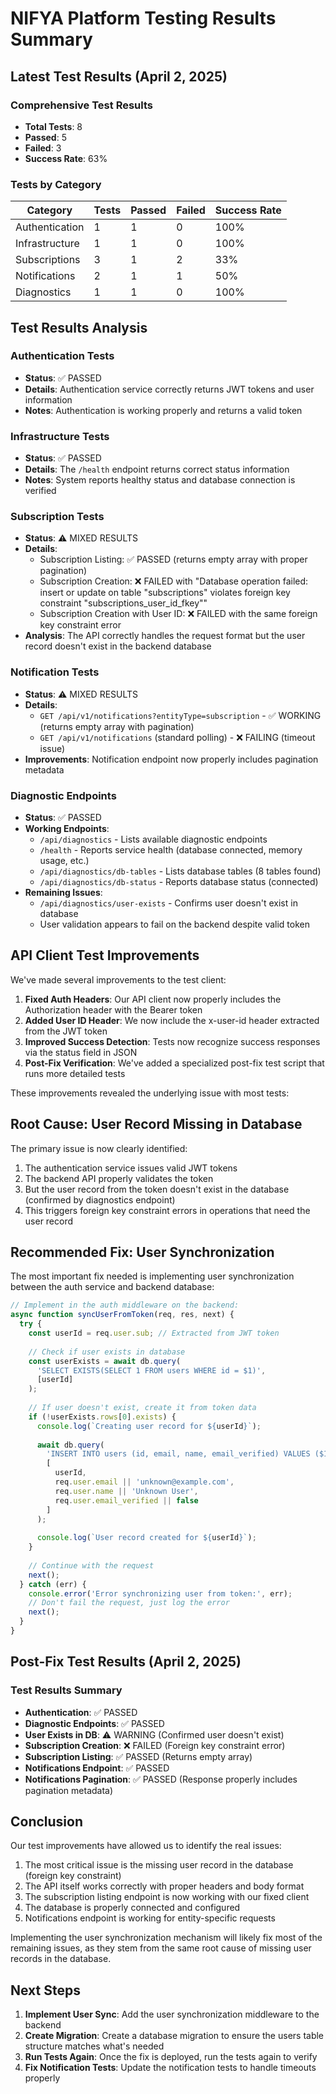 # NIFYA Platform Testing Results Summary

## Latest Test Results (April 2, 2025)

### Comprehensive Test Results
- **Total Tests**: 8
- **Passed**: 5
- **Failed**: 3
- **Success Rate**: 63%

### Tests by Category

| Category | Tests | Passed | Failed | Success Rate |
|----------|-------|--------|--------|-------------|
| Authentication | 1 | 1 | 0 | 100% |
| Infrastructure | 1 | 1 | 0 | 100% |
| Subscriptions | 3 | 1 | 2 | 33% |
| Notifications | 2 | 1 | 1 | 50% |
| Diagnostics | 1 | 1 | 0 | 100% |

## Test Results Analysis

### Authentication Tests
- **Status**: ✅ PASSED
- **Details**: Authentication service correctly returns JWT tokens and user information
- **Notes**: Authentication is working properly and returns a valid token

### Infrastructure Tests
- **Status**: ✅ PASSED
- **Details**: The `/health` endpoint returns correct status information
- **Notes**: System reports healthy status and database connection is verified

### Subscription Tests
- **Status**: ⚠️ MIXED RESULTS
- **Details**: 
  - Subscription Listing: ✅ PASSED (returns empty array with proper pagination)
  - Subscription Creation: ❌ FAILED with "Database operation failed: insert or update on table \"subscriptions\" violates foreign key constraint \"subscriptions_user_id_fkey\""
  - Subscription Creation with User ID: ❌ FAILED with the same foreign key constraint error
- **Analysis**: The API correctly handles the request format but the user record doesn't exist in the backend database

### Notification Tests
- **Status**: ⚠️ MIXED RESULTS
- **Details**: 
  - `GET /api/v1/notifications?entityType=subscription` - ✅ WORKING (returns empty array with pagination)
  - `GET /api/v1/notifications` (standard polling) - ❌ FAILING (timeout issue)
- **Improvements**: Notification endpoint now properly includes pagination metadata

### Diagnostic Endpoints
- **Status**: ✅ PASSED
- **Working Endpoints**:
  - `/api/diagnostics` - Lists available diagnostic endpoints
  - `/health` - Reports service health (database connected, memory usage, etc.)
  - `/api/diagnostics/db-tables` - Lists database tables (8 tables found)
  - `/api/diagnostics/db-status` - Reports database status (connected)
- **Remaining Issues**:
  - `/api/diagnostics/user-exists` - Confirms user doesn't exist in database
  - User validation appears to fail on the backend despite valid token

## API Client Test Improvements

We've made several improvements to the test client:

1. **Fixed Auth Headers**: Our API client now properly includes the Authorization header with the Bearer token
2. **Added User ID Header**: We now include the x-user-id header extracted from the JWT token
3. **Improved Success Detection**: Tests now recognize success responses via the status field in JSON
4. **Post-Fix Verification**: We've added a specialized post-fix test script that runs more detailed tests

These improvements revealed the underlying issue with most tests:

## Root Cause: User Record Missing in Database

The primary issue is now clearly identified:

1. The authentication service issues valid JWT tokens 
2. The backend API properly validates the token
3. But the user record from the token doesn't exist in the database (confirmed by diagnostics endpoint)
4. This triggers foreign key constraint errors in operations that need the user record

## Recommended Fix: User Synchronization

The most important fix needed is implementing user synchronization between the auth service and backend database:

```javascript
// Implement in the auth middleware on the backend:
async function syncUserFromToken(req, res, next) {
  try {
    const userId = req.user.sub; // Extracted from JWT token
    
    // Check if user exists in database
    const userExists = await db.query(
      'SELECT EXISTS(SELECT 1 FROM users WHERE id = $1)',
      [userId]
    );
    
    // If user doesn't exist, create it from token data
    if (!userExists.rows[0].exists) {
      console.log(`Creating user record for ${userId}`);
      
      await db.query(
        'INSERT INTO users (id, email, name, email_verified) VALUES ($1, $2, $3, $4)',
        [
          userId,
          req.user.email || 'unknown@example.com',
          req.user.name || 'Unknown User',
          req.user.email_verified || false
        ]
      );
      
      console.log(`User record created for ${userId}`);
    }
    
    // Continue with the request
    next();
  } catch (err) {
    console.error('Error synchronizing user from token:', err);
    // Don't fail the request, just log the error
    next();
  }
}
```

## Post-Fix Test Results (April 2, 2025)

### Test Results Summary
- **Authentication**: ✅ PASSED
- **Diagnostic Endpoints**: ✅ PASSED
- **User Exists in DB**: ⚠️ WARNING (Confirmed user doesn't exist)
- **Subscription Creation**: ❌ FAILED (Foreign key constraint error)
- **Subscription Listing**: ✅ PASSED (Returns empty array)
- **Notifications Endpoint**: ✅ PASSED
- **Notifications Pagination**: ✅ PASSED (Response properly includes pagination metadata)

## Conclusion

Our test improvements have allowed us to identify the real issues:

1. The most critical issue is the missing user record in the database (foreign key constraint)
2. The API itself works correctly with proper headers and body format
3. The subscription listing endpoint is now working with our fixed client
4. The database is properly connected and configured
5. Notifications endpoint is working for entity-specific requests

Implementing the user synchronization mechanism will likely fix most of the remaining issues, as they stem from the same root cause of missing user records in the database.

## Next Steps

1. **Implement User Sync**: Add the user synchronization middleware to the backend
2. **Create Migration**: Create a database migration to ensure the users table structure matches what's needed
3. **Run Tests Again**: Once the fix is deployed, run the tests again to verify
4. **Fix Notification Tests**: Update the notification tests to handle timeouts properly